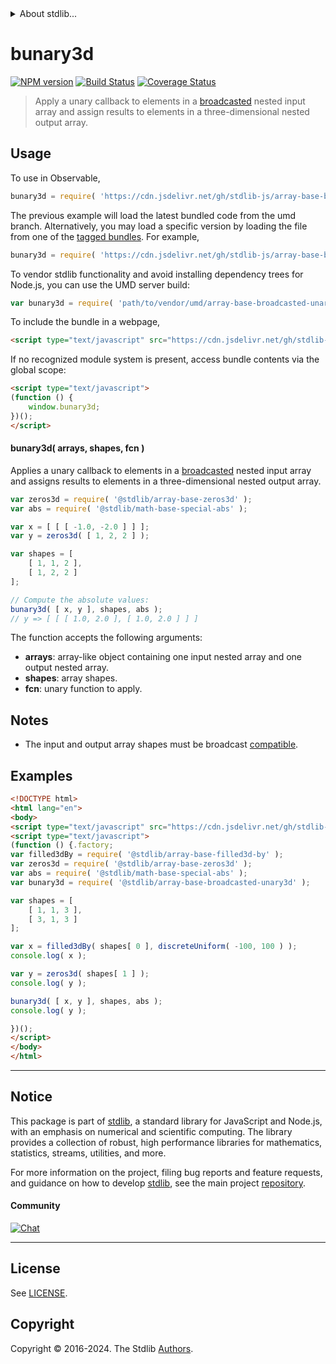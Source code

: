 <!--

@license Apache-2.0

Copyright (c) 2023 The Stdlib Authors.

Licensed under the Apache License, Version 2.0 (the "License");
you may not use this file except in compliance with the License.
You may obtain a copy of the License at

   http://www.apache.org/licenses/LICENSE-2.0

Unless required by applicable law or agreed to in writing, software
distributed under the License is distributed on an "AS IS" BASIS,
WITHOUT WARRANTIES OR CONDITIONS OF ANY KIND, either express or implied.
See the License for the specific language governing permissions and
limitations under the License.

-->


<details>
  <summary>
    About stdlib...
  </summary>
  <p>We believe in a future in which the web is a preferred environment for numerical computation. To help realize this future, we've built stdlib. stdlib is a standard library, with an emphasis on numerical and scientific computation, written in JavaScript (and C) for execution in browsers and in Node.js.</p>
  <p>The library is fully decomposable, being architected in such a way that you can swap out and mix and match APIs and functionality to cater to your exact preferences and use cases.</p>
  <p>When you use stdlib, you can be absolutely certain that you are using the most thorough, rigorous, well-written, studied, documented, tested, measured, and high-quality code out there.</p>
  <p>To join us in bringing numerical computing to the web, get started by checking us out on <a href="https://github.com/stdlib-js/stdlib">GitHub</a>, and please consider <a href="https://opencollective.com/stdlib">financially supporting stdlib</a>. We greatly appreciate your continued support!</p>
</details>

# bunary3d

[![NPM version][npm-image]][npm-url] [![Build Status][test-image]][test-url] [![Coverage Status][coverage-image]][coverage-url] <!-- [![dependencies][dependencies-image]][dependencies-url] -->

> Apply a unary callback to elements in a [broadcasted][@stdlib/array/base/broadcast-array] nested input array and assign results to elements in a three-dimensional nested output array.

<section class="intro">

</section>

<!-- /.intro -->



<section class="usage">

## Usage

To use in Observable,

```javascript
bunary3d = require( 'https://cdn.jsdelivr.net/gh/stdlib-js/array-base-broadcasted-unary3d@umd/browser.js' )
```
The previous example will load the latest bundled code from the umd branch. Alternatively, you may load a specific version by loading the file from one of the [tagged bundles](https://github.com/stdlib-js/array-base-broadcasted-unary3d/tags). For example,

```javascript
bunary3d = require( 'https://cdn.jsdelivr.net/gh/stdlib-js/array-base-broadcasted-unary3d@v0.2.2-umd/browser.js' )
```

To vendor stdlib functionality and avoid installing dependency trees for Node.js, you can use the UMD server build:

```javascript
var bunary3d = require( 'path/to/vendor/umd/array-base-broadcasted-unary3d/index.js' )
```

To include the bundle in a webpage,

```html
<script type="text/javascript" src="https://cdn.jsdelivr.net/gh/stdlib-js/array-base-broadcasted-unary3d@umd/browser.js"></script>
```

If no recognized module system is present, access bundle contents via the global scope:

```html
<script type="text/javascript">
(function () {
    window.bunary3d;
})();
</script>
```

#### bunary3d( arrays, shapes, fcn )

Applies a unary callback to elements in a [broadcasted][@stdlib/array/base/broadcast-array] nested input array and assigns results to elements in a three-dimensional nested output array.

```javascript
var zeros3d = require( '@stdlib/array-base-zeros3d' );
var abs = require( '@stdlib/math-base-special-abs' );

var x = [ [ [ -1.0, -2.0 ] ] ];
var y = zeros3d( [ 1, 2, 2 ] );

var shapes = [
    [ 1, 1, 2 ],
    [ 1, 2, 2 ]
];

// Compute the absolute values:
bunary3d( [ x, y ], shapes, abs );
// y => [ [ [ 1.0, 2.0 ], [ 1.0, 2.0 ] ] ]
```

The function accepts the following arguments:

-   **arrays**: array-like object containing one input nested array and one output nested array.
-   **shapes**: array shapes.
-   **fcn**: unary function to apply.

</section>

<!-- /.usage -->

<section class="notes">

## Notes

-   The input and output array shapes must be broadcast [compatible][@stdlib/ndarray/base/broadcast-shapes].

</section>

<!-- /.notes -->

<section class="examples">

## Examples

<!-- eslint no-undef: "error" -->

```html
<!DOCTYPE html>
<html lang="en">
<body>
<script type="text/javascript" src="https://cdn.jsdelivr.net/gh/stdlib-js/random-base-discrete-uniform@umd/browser.js"></script>
<script type="text/javascript">
(function () {.factory;
var filled3dBy = require( '@stdlib/array-base-filled3d-by' );
var zeros3d = require( '@stdlib/array-base-zeros3d' );
var abs = require( '@stdlib/math-base-special-abs' );
var bunary3d = require( '@stdlib/array-base-broadcasted-unary3d' );

var shapes = [
    [ 1, 1, 3 ],
    [ 3, 1, 3 ]
];

var x = filled3dBy( shapes[ 0 ], discreteUniform( -100, 100 ) );
console.log( x );

var y = zeros3d( shapes[ 1 ] );
console.log( y );

bunary3d( [ x, y ], shapes, abs );
console.log( y );

})();
</script>
</body>
</html>
```

</section>

<!-- /.examples -->

<!-- Section for related `stdlib` packages. Do not manually edit this section, as it is automatically populated. -->

<section class="related">

</section>

<!-- /.related -->

<!-- Section for all links. Make sure to keep an empty line after the `section` element and another before the `/section` close. -->


<section class="main-repo" >

* * *

## Notice

This package is part of [stdlib][stdlib], a standard library for JavaScript and Node.js, with an emphasis on numerical and scientific computing. The library provides a collection of robust, high performance libraries for mathematics, statistics, streams, utilities, and more.

For more information on the project, filing bug reports and feature requests, and guidance on how to develop [stdlib][stdlib], see the main project [repository][stdlib].

#### Community

[![Chat][chat-image]][chat-url]

---

## License

See [LICENSE][stdlib-license].


## Copyright

Copyright &copy; 2016-2024. The Stdlib [Authors][stdlib-authors].

</section>

<!-- /.stdlib -->

<!-- Section for all links. Make sure to keep an empty line after the `section` element and another before the `/section` close. -->

<section class="links">

[npm-image]: http://img.shields.io/npm/v/@stdlib/array-base-broadcasted-unary3d.svg
[npm-url]: https://npmjs.org/package/@stdlib/array-base-broadcasted-unary3d

[test-image]: https://github.com/stdlib-js/array-base-broadcasted-unary3d/actions/workflows/test.yml/badge.svg?branch=v0.2.2
[test-url]: https://github.com/stdlib-js/array-base-broadcasted-unary3d/actions/workflows/test.yml?query=branch:v0.2.2

[coverage-image]: https://img.shields.io/codecov/c/github/stdlib-js/array-base-broadcasted-unary3d/main.svg
[coverage-url]: https://codecov.io/github/stdlib-js/array-base-broadcasted-unary3d?branch=main

<!--

[dependencies-image]: https://img.shields.io/david/stdlib-js/array-base-broadcasted-unary3d.svg
[dependencies-url]: https://david-dm.org/stdlib-js/array-base-broadcasted-unary3d/main

-->

[chat-image]: https://img.shields.io/gitter/room/stdlib-js/stdlib.svg
[chat-url]: https://app.gitter.im/#/room/#stdlib-js_stdlib:gitter.im

[stdlib]: https://github.com/stdlib-js/stdlib

[stdlib-authors]: https://github.com/stdlib-js/stdlib/graphs/contributors

[umd]: https://github.com/umdjs/umd
[es-module]: https://developer.mozilla.org/en-US/docs/Web/JavaScript/Guide/Modules

[deno-url]: https://github.com/stdlib-js/array-base-broadcasted-unary3d/tree/deno
[deno-readme]: https://github.com/stdlib-js/array-base-broadcasted-unary3d/blob/deno/README.md
[umd-url]: https://github.com/stdlib-js/array-base-broadcasted-unary3d/tree/umd
[umd-readme]: https://github.com/stdlib-js/array-base-broadcasted-unary3d/blob/umd/README.md
[esm-url]: https://github.com/stdlib-js/array-base-broadcasted-unary3d/tree/esm
[esm-readme]: https://github.com/stdlib-js/array-base-broadcasted-unary3d/blob/esm/README.md
[branches-url]: https://github.com/stdlib-js/array-base-broadcasted-unary3d/blob/main/branches.md

[stdlib-license]: https://raw.githubusercontent.com/stdlib-js/array-base-broadcasted-unary3d/main/LICENSE

[@stdlib/array/base/broadcast-array]: https://github.com/stdlib-js/array-base-broadcast-array/tree/umd

[@stdlib/ndarray/base/broadcast-shapes]: https://github.com/stdlib-js/ndarray-base-broadcast-shapes/tree/umd

</section>

<!-- /.links -->
